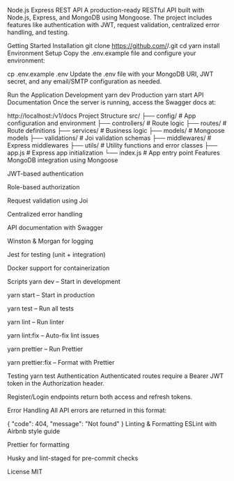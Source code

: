 Node.js Express REST API
A production-ready RESTful API built with Node.js, Express, and MongoDB using Mongoose. The project includes features like authentication with JWT, request validation, centralized error handling, and testing.

Getting Started
Installation
git clone https://github.com/<your-org>/<your-repo>.git
cd <your-repo>
yarn install
Environment Setup
Copy the .env.example file and configure your environment:

cp .env.example .env
Update the .env file with your MongoDB URI, JWT secret, and any email/SMTP configuration as needed.

Run the Application
Development
yarn dev
Production
yarn start
API Documentation
Once the server is running, access the Swagger docs at:

http://localhost:<PORT>/v1/docs
Project Structure
src/
├── config/         # App configuration and environment
├── controllers/    # Route logic
├── routes/         # Route definitions
├── services/       # Business logic
├── models/         # Mongoose models
├── validations/    # Joi validation schemas
├── middlewares/    # Express middlewares
├── utils/          # Utility functions and error classes
├── app.js          # Express app initialization
└── index.js        # App entry point
Features
MongoDB integration using Mongoose

JWT-based authentication

Role-based authorization

Request validation using Joi

Centralized error handling

API documentation with Swagger

Winston & Morgan for logging

Jest for testing (unit + integration)

Docker support for containerization

Scripts
yarn dev – Start in development

yarn start – Start in production

yarn test – Run all tests

yarn lint – Run linter

yarn lint:fix – Auto-fix lint issues

yarn prettier – Run Prettier

yarn prettier:fix – Format with Prettier

Testing
yarn test
Authentication
Authenticated routes require a Bearer JWT token in the Authorization header.

Register/Login endpoints return both access and refresh tokens.

Error Handling
All API errors are returned in this format:

{
  "code": 404,
  "message": "Not found"
}
Linting & Formatting
ESLint with Airbnb style guide

Prettier for formatting

Husky and lint-staged for pre-commit checks

License
MIT
